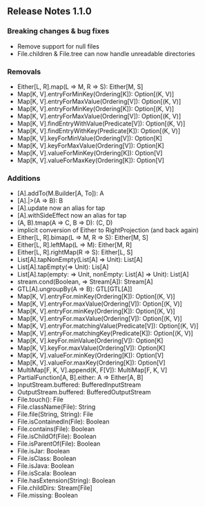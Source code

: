## Release Notes 1.1.0

### Breaking changes & bug fixes
+ Remove support for null files
+ File.children & File.tree can now handle unreadable directories

### Removals

+ Either[L, R].map(L => M, R => S): Either[M, S]
+ Map[K, V].entryForMinKey(Ordering[K]): Option[(K, V)]
+ Map[K, V].entryForMaxValue(Ordering[V]): Option[(K, V)]
+ Map[K, V].entryForMinKey(Ordering[K]): Option[(K, V)]
+ Map[K, V].entryForMaxValue(Ordering[V]): Option[(K, V)]
+ Map[K, V].findEntryWithValue(Predicate[V]): Option[(K, V)]
+ Map[K, V].findEntryWithKey(Predicate[K]): Option[(K, V)]
+ Map[K, V].keyForMinValue(Ordering[V]): Option[K]
+ Map[K, V].keyForMaxValue(Ordering[V]): Option[K]
+ Map[K, V].valueForMinKey(Ordering[K]): Option[V]
+ Map[K, V].valueForMaxKey(Ordering[K]): Option[V]


### Additions
+ [A].addTo(M.Builder[A, To]): A
+ [A].|>(A => B): B
+ [A].update now an alias for tap
+ [A].withSideEffect now an alias for tap
+ (A, B).tmap(A => C, B => D): (C, D)
+ implicit conversion of Either to RightProjection (and back again)
+ Either[L, R].bimap(L => M, R => S): Either[M, S]
+ Either[L, R].leftMap(L => M): Either[M, R]
+ Either[L, R].rightMap(R => S): Either[L, S]
+ List[A].tapNonEmpty(List[A] => Unit): List[A]
+ List[A].tapEmpty(=> Unit): Lis[A]
+ List[A].tap(empty: => Unit, nonEmpty: List[A] => Unit): List[A]
+ stream.cond(Boolean, => Stream[A]): Stream[A]
+ GTL[A].ungroupBy(A => B): GTL[GTL[A]]
+ Map[K, V].entryFor.minKey(Ordering[K]): Option[(K, V)]
+ Map[K, V].entryFor.maxValue(Ordering[V]): Option[(K, V)]
+ Map[K, V].entryFor.minKey(Ordering[K]): Option[(K, V)]
+ Map[K, V].entryFor.maxValue(Ordering[V]): Option[(K, V)]
+ Map[K, V].entryFor.matchingValue(Predicate[V]): Option[(K, V)]
+ Map[K, V].entryFor.matchingKey(Predicate[K]): Option[(K, V)]
+ Map[K, V].keyFor.minValue(Ordering[V]): Option[K]
+ Map[K, V].keyFor.maxValue(Ordering[V]): Option[K]
+ Map[K, V].valueFor.minKey(Ordering[K]): Option[V]
+ Map[K, V].valueFor.maxKey(Ordering[K]): Option[V]
+ MultiMap[F, K, V].append(K, F[V]): MultiMap[F, K, V]
+ PartialFunction[A, B].either: A => Either[A, B]
+ InputStream.buffered: BufferedInputStream
+ OutputStream.buffered: BufferedOutputStream
+ File.touch(): File
+ File.className(File): String
+ File.file(String, String): File
+ File.isContainedIn(File): Boolean
+ File.contains(File): Boolean
+ File.isChildOf(File): Boolean
+ File.isParentOf(File): Boolean
+ File.isJar: Boolean
+ File.isClass: Boolean
+ File.isJava: Boolean
+ File.isScala: Boolean
+ File.hasExtension(String): Boolean
+ File.childDirs: Stream[File]
+ File.missing: Boolean
